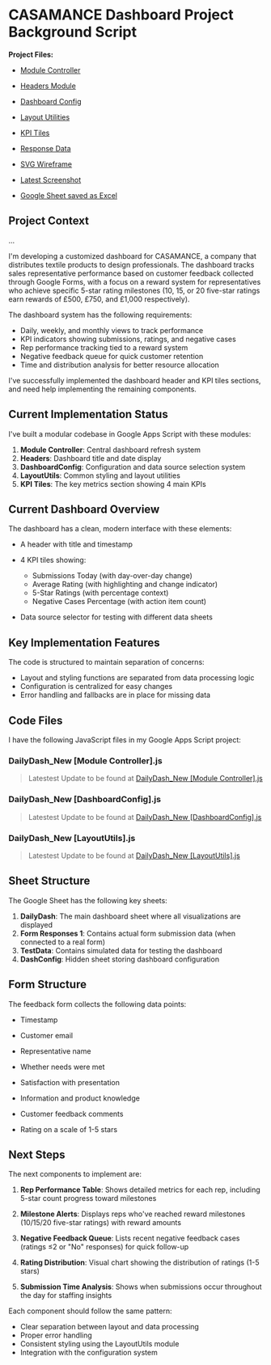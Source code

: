 # CASAMANCE Dashboard Project Background Script

**Project Files:**

- [Module Controller](CODE/NEW/DailyDashboard_NewLogic1/DailyDash_New%20[Module%20Controller].js)

- [Headers Module](CODE/NEW/DailyDashboard_NewLogic1/DailyDash_New%20[Headers].js)
- [Dashboard Config](CODE/NEW/DailyDashboard_NewLogic1/DailyDash_New%20[DashboardConfig].js)
- [Layout Utilities](CODE/NEW/DailyDashboard_NewLogic1/DailyDash_New%20[LayoutUtils].js)
- [KPI Tiles](CODE/NEW/DailyDashboard_NewLogic1/DailyDash_New%20[KPI%20Titles].js)
- [Response Data](Customer%20Feedback%20%20Form%20(Responses).xlsx)
- [SVG Wireframe](Visuals/SVG%20WireFrame/ChatGPT_DailyDash_Proposed.svg)
- [Latest Screenshot](Visuals/Screenshots/New_DailyDashboard1/DailyDash1_@_Implementing_DropDownSource_insideSheet[SUCCESS]%20+%20ISSUE:%20Some%20KPI%20figues%20missing%20[RESOLVED].png)
- [Google Sheet saved as Excel](Customer%20Feedback%20%20Form%20(Responses).xlsx)

## Project Context

...

I'm developing a customized dashboard for CASAMANCE, a company that distributes textile products to design professionals. The dashboard tracks sales representative performance based on customer feedback collected through Google Forms, with a focus on a reward system for representatives who achieve specific 5-star rating milestones (10, 15, or 20 five-star ratings earn rewards of £500, £750, and £1,000 respectively).

The dashboard system has the following requirements:

- Daily, weekly, and monthly views to track performance
- KPI indicators showing submissions, ratings, and negative cases
- Rep performance tracking tied to a reward system
- Negative feedback queue for quick customer retention
- Time and distribution analysis for better resource allocation

I've successfully implemented the dashboard header and KPI tiles sections, and need help implementing the remaining components.

## Current Implementation Status

I've built a modular codebase in Google Apps Script with these modules:

1. **Module Controller**: Central dashboard refresh system
2. **Headers**: Dashboard title and date display
3. **DashboardConfig**: Configuration and data source selection system
4. **LayoutUtils**: Common styling and layout utilities
5. **KPI Tiles**: The key metrics section showing 4 main KPIs

## Current Dashboard Overview

The dashboard has a clean, modern interface with these elements:

- A header with title and timestamp

- 4 KPI tiles showing:
  - Submissions Today (with day-over-day change)
  - Average Rating (with highlighting and change indicator)
  - 5-Star Ratings (with percentage context)
  - Negative Cases Percentage (with action item count)
- Data source selector for testing with different data sheets

## Key Implementation Features

The code is structured to maintain separation of concerns:

- Layout and styling functions are separated from data processing logic
- Configuration is centralized for easy changes
- Error handling and fallbacks are in place for missing data

## Code Files

I have the following JavaScript files in my Google Apps Script project:

### DailyDash_New [Module Controller].js

> Latestest Update to be found at [DailyDash_New [Module Controller].js](CODE/NEW/DailyDashboard_NewLogic1/DailyDash_New%20[Module%20Controller].js)

### DailyDash_New [DashboardConfig].js

> Latestest Update to be found at [DailyDash_New [DashboardConfig].js](CODE/NEW/DailyDashboard_NewLogic1/DailyDash_New%20[DashboardConfig].js)

### DailyDash_New [LayoutUtils].js

> Latestest Update to be found at [DailyDash_New [LayoutUtils].js](CODE/NEW/DailyDashboard_NewLogic1/DailyDash_New%20[LayoutUtils].js)

## Sheet Structure

The Google Sheet has the following key sheets:

1. **DailyDash**: The main dashboard sheet where all visualizations are displayed
2. **Form Responses 1**: Contains actual form submission data (when connected to a real form)
3. **TestData**: Contains simulated data for testing the dashboard
4. **DashConfig**: Hidden sheet storing dashboard configuration

## Form Structure

The feedback form collects the following data points:

- Timestamp

- Customer email

- Representative name

- Whether needs were met

- Satisfaction with presentation

- Information and product knowledge

- Customer feedback comments

- Rating on a scale of 1-5 stars

## Next Steps

The next components to implement are:

1. **Rep Performance Table**: Shows detailed metrics for each rep, including 5-star count progress toward milestones

2. **Milestone Alerts**: Displays reps who've reached reward milestones (10/15/20 five-star ratings) with reward amounts

3. **Negative Feedback Queue**: Lists recent negative feedback cases (ratings ≤2 or "No" responses) for quick follow-up

4. **Rating Distribution**: Visual chart showing the distribution of ratings (1-5 stars)

5. **Submission Time Analysis**: Shows when submissions occur throughout the day for staffing insights

Each component should follow the same pattern:

- Clear separation between layout and data processing
- Proper error handling
- Consistent styling using the LayoutUtils module
- Integration with the configuration system
